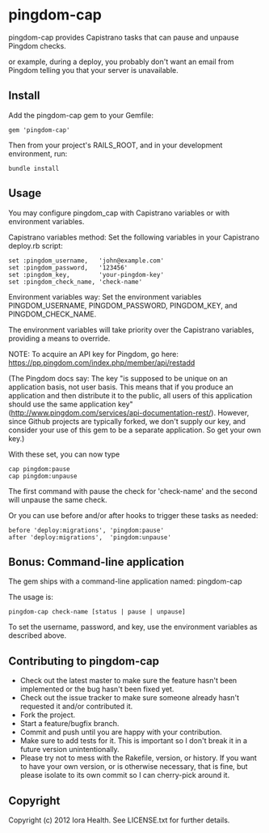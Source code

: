 # pingdom-cap

pingdom-cap provides Capistrano tasks that can pause and unpause Pingdom checks.

or example, during a deploy, you probably don't want an email from Pingdom telling
you that your server is unavailable.

## Install

Add the pingdom-cap gem to your Gemfile:

    gem 'pingdom-cap'

Then from your project's RAILS_ROOT, and in your development environment, run:

    bundle install

## Usage

You may configure pingdom_cap with Capistrano variables or with environment variables.

Capistrano variables method: Set the following variables in your Capistrano deploy.rb script:

    set :pingdom_username,   'john@example.com'
    set :pingdom_password,   '123456'
    set :pingdom_key,        'your-pingdom-key'
    set :pingdom_check_name, 'check-name'

Environment variables way: Set the environment variables PINGDOM_USERNAME, PINGDOM_PASSWORD,
PINGDOM_KEY, and PINGDOM_CHECK_NAME.

The environment variables will take priority over the Capistrano variables, providing a means
to override.

NOTE: To acquire an API key for Pingdom, go here: https://pp.pingdom.com/index.php/member/api/restadd

(The Pingdom docs say: The key "is supposed to be unique on an application basis, not user basis.
This means that if you produce an application and then distribute it to the public, all users
of this application should use the same application key" (http://www.pingdom.com/services/api-documentation-rest/).
However, since Github projects are typically forked, we don't supply our key, and consider your
use of this gem to be a separate application. So get your own key.)

With these set, you can now type

    cap pingdom:pause
    cap pingdom:unpause

The first command with pause the check for 'check-name' and the second will unpause
the same check.

Or you can use before and/or after hooks to trigger these tasks as needed:

    before 'deploy:migrations', 'pingdom:pause'
    after 'deploy:migrations',  'pingdom:unpause'

## Bonus: Command-line application

The gem ships with a command-line application named: pingdom-cap

The usage is:

    pingdom-cap check-name [status | pause | unpause]

To set the username, password, and key, use the environment variables as described above.

## Contributing to pingdom-cap
 
* Check out the latest master to make sure the feature hasn't been implemented or the bug hasn't been fixed yet.
* Check out the issue tracker to make sure someone already hasn't requested it and/or contributed it.
* Fork the project.
* Start a feature/bugfix branch.
* Commit and push until you are happy with your contribution.
* Make sure to add tests for it. This is important so I don't break it in a future version unintentionally.
* Please try not to mess with the Rakefile, version, or history. If you want to have your own version, or is otherwise necessary, that is fine, but please isolate to its own commit so I can cherry-pick around it.

## Copyright

Copyright (c) 2012 Iora Health. See LICENSE.txt for further details.
